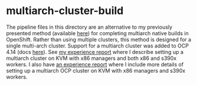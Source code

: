 # multiarch-cluster-build
The pipeline files in this directory are an alternative to my previously presented method (available [here](https://ibm.biz/BdyaPz)) for completing multiarch native builds in OpenShift. Rather than using multiple clusters, this method is designed for a single multi-arch cluster. Support for a multiarch cluster was added to OCP 4.14 (docs [here](https://docs.openshift.com/container-platform/4.14/post_installation_configuration/configuring-multi-arch-compute-machines/multi-architecture-configuration.html)).
See [my experience report]() where I describe setting up a multiarch cluster on KVM with x86 managers and both x86 and s390x workers. 
I also have [an experience report]() where I include more details of setting up a multiarch OCP cluster on KVM with x86 managers and s390x workers.
